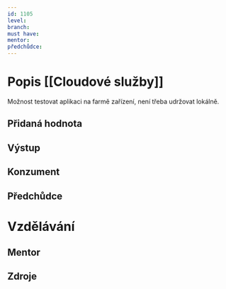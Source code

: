 ```yaml
---
id: 1105
level: 
branch: 
must have: 
mentor: 
předchůdce: 
---
```



# Popis [[Cloudové služby]]
Možnost testovat aplikaci na farmě zařízení, není třeba udržovat lokálně.

## Přidaná hodnota


## Výstup


## Konzument


## Předchůdce


# Vzdělávání


## Mentor


## Zdroje